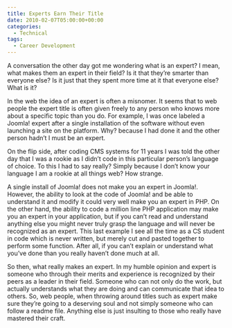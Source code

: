 ```yaml
---
title: Experts Earn Their Title
date: 2010-02-07T05:00:00+00:00
categories:
  - Technical
tags:
  - Career Development
---
```


A conversation the other day got me wondering what is an expert? I mean, what makes them an expert in their field? Is it that they’re smarter than everyone else? Is it just that they spent more time at it that everyone else? What is it?

In the web the idea of an expert is often a misnomer. It seems that to web people the expert title is often given freely to any person who knows more about a specific topic than you do. For example, I was once labeled a Joomla! expert after a single installation of the software without even launching a site on the platform. Why? because I had done it and the other person hadn’t I must be an expert.

On the flip side, after coding CMS systems for 11 years I was told the other day that I was a rookie as I didn’t code in this particular person’s language of choice. To this I had to say really? Simply because I don’t know your language I am a rookie at all things web? How strange.

A single install of Joomla! does not make you an expert in Joomla!. However, the ability to look at the code of Joomla! and be able to understand it and modify it could very well make you an expert in PHP. On the other hand, the ability to code a million line PHP application may make you an expert in your application, but if you can’t read and understand anything else you might never truly grasp the language and will never be recognized as an expert. This last example I see all the time as a CS student in code which is never written, but merely cut and pasted together to perform some function. After all, if you can’t explain or understand what you’ve done than you really haven’t done much at all.

So then, what really makes an expert. In my humble opinion and expert is someone who through their merits and experience is recognized by their peers as a leader in their field. Someone who can not only do the work, but actually understands what they are doing and can communicate that idea to others. So, web people, when throwing around titles such as expert make sure they’re going to a deserving soul and not simply someone who can follow a readme file. Anything else is just insulting to those who really have mastered their craft.